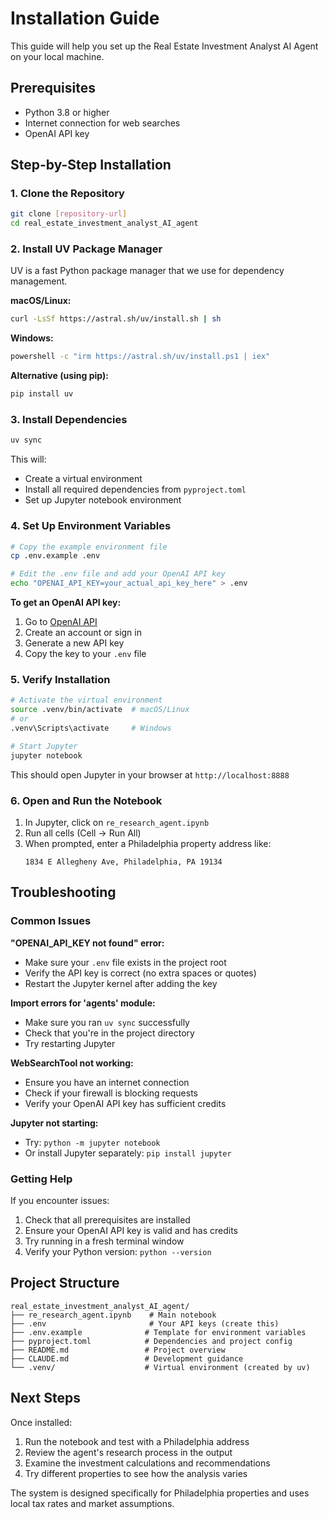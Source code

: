 # Installation Guide

This guide will help you set up the Real Estate Investment Analyst AI Agent on your local machine.

## Prerequisites

- Python 3.8 or higher
- Internet connection for web searches
- OpenAI API key

## Step-by-Step Installation

### 1. Clone the Repository

```bash
git clone [repository-url]
cd real_estate_investment_analyst_AI_agent
```

### 2. Install UV Package Manager

UV is a fast Python package manager that we use for dependency management.

**macOS/Linux:**
```bash
curl -LsSf https://astral.sh/uv/install.sh | sh
```

**Windows:**
```bash
powershell -c "irm https://astral.sh/uv/install.ps1 | iex"
```

**Alternative (using pip):**
```bash
pip install uv
```

### 3. Install Dependencies

```bash
uv sync
```

This will:
- Create a virtual environment
- Install all required dependencies from `pyproject.toml`
- Set up Jupyter notebook environment

### 4. Set Up Environment Variables

```bash
# Copy the example environment file
cp .env.example .env

# Edit the .env file and add your OpenAI API key
echo "OPENAI_API_KEY=your_actual_api_key_here" > .env
```

**To get an OpenAI API key:**
1. Go to [OpenAI API](https://platform.openai.com/api-keys)
2. Create an account or sign in
3. Generate a new API key
4. Copy the key to your `.env` file

### 5. Verify Installation

```bash
# Activate the virtual environment
source .venv/bin/activate  # macOS/Linux
# or
.venv\Scripts\activate     # Windows

# Start Jupyter
jupyter notebook
```

This should open Jupyter in your browser at `http://localhost:8888`

### 6. Open and Run the Notebook

1. In Jupyter, click on `re_research_agent.ipynb`
2. Run all cells (Cell → Run All)
3. When prompted, enter a Philadelphia property address like:
   ```
   1834 E Allegheny Ave, Philadelphia, PA 19134
   ```

## Troubleshooting

### Common Issues

**"OPENAI_API_KEY not found" error:**
- Make sure your `.env` file exists in the project root
- Verify the API key is correct (no extra spaces or quotes)
- Restart the Jupyter kernel after adding the key

**Import errors for 'agents' module:**
- Make sure you ran `uv sync` successfully
- Check that you're in the project directory
- Try restarting Jupyter

**WebSearchTool not working:**
- Ensure you have an internet connection
- Check if your firewall is blocking requests
- Verify your OpenAI API key has sufficient credits

**Jupyter not starting:**
- Try: `python -m jupyter notebook`
- Or install Jupyter separately: `pip install jupyter`

### Getting Help

If you encounter issues:

1. Check that all prerequisites are installed
2. Ensure your OpenAI API key is valid and has credits
3. Try running in a fresh terminal window
4. Verify your Python version: `python --version`

## Project Structure

```
real_estate_investment_analyst_AI_agent/
├── re_research_agent.ipynb    # Main notebook
├── .env                       # Your API keys (create this)
├── .env.example              # Template for environment variables
├── pyproject.toml            # Dependencies and project config
├── README.md                 # Project overview
├── CLAUDE.md                 # Development guidance
└── .venv/                    # Virtual environment (created by uv)
```

## Next Steps

Once installed:
1. Run the notebook and test with a Philadelphia address
2. Review the agent's research process in the output
3. Examine the investment calculations and recommendations
4. Try different properties to see how the analysis varies

The system is designed specifically for Philadelphia properties and uses local tax rates and market assumptions.